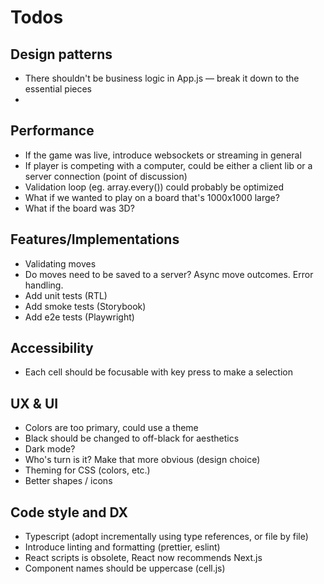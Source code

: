 # Todos

## Design patterns
- There shouldn't be business logic in App.js — break it down to the essential pieces
- 

## Performance
- If the game was live, introduce websockets or streaming in general
- If player is competing with a computer, could be either a client lib or a server connection (point of discussion)
- Validation loop (eg. array.every()) could probably be optimized
- What if we wanted to play on a board that's 1000x1000 large?
- What if the board was 3D?

## Features/Implementations
- Validating moves
- Do moves need to be saved to a server? Async move outcomes. Error handling.
- Add unit tests (RTL)
- Add smoke tests (Storybook)
- Add e2e tests (Playwright)

## Accessibility
- Each cell should be focusable with key press to make a selection

## UX & UI
- Colors are too primary, could use a theme
- Black should be changed to off-black for aesthetics
- Dark mode?
- Who's turn is it? Make that more obvious (design choice)
- Theming for CSS (colors, etc.)
- Better shapes / icons

## Code style and DX
- Typescript (adopt incrementally using type references, or file by file)
- Introduce linting and formatting (prettier, eslint)
- React scripts is obsolete, React now recommends Next.js
- Component names should be uppercase (cell.js)